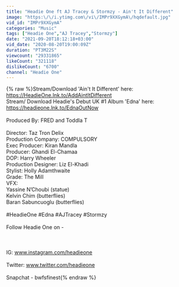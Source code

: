 ```yaml
---
title: "Headie One ft AJ Tracey & Stormzy - Ain't It Different"
image: "https:\/\/i.ytimg.com\/vi\/IMPr9XXGymA\/hqdefault.jpg"
vid_id: "IMPr9XXGymA"
categories: "Music"
tags: ["Headie One","AJ Tracey","Stormzy"]
date: "2021-09-20T18:12:18+03:00"
vid_date: "2020-08-20T19:00:09Z"
duration: "PT3M22S"
viewcount: "29331865"
likeCount: "321118"
dislikeCount: "6700"
channel: "Headie One"
---
```

{% raw %}Stream/Download 'Ain't It Different' here: <a rel="nofollow" target="blank" href="https://HeadieOne.lnk.to/AddAintItDifferent">https://HeadieOne.lnk.to/AddAintItDifferent</a><br />Stream/ Download Headie's Debut UK #1 Album 'Edna' here: <a rel="nofollow" target="blank" href="https://headieone.lnk.to/EdnaOutNow">https://headieone.lnk.to/EdnaOutNow</a><br /><br />Produced By: FRED and Toddla T<br /><br />Director: Taz Tron Delix <br />Production Company: COMPULSORY <br />Exec Producer: Kiran Mandla <br />Producer: Ghandi El-Chamaa<br />DOP: Harry Wheeler <br />Production Designer: Liz El-Khadi <br />Stylist: Holly Adamthwaite<br />Grade: The Mill<br />VFX:<br />Yassine N’Choubi (statue)<br />Kelvin Chim (butterflies)<br />Baran Sabuncuoglu (butterflies)<br /><br />#HeadieOne #Edna #AJTracey #Stormzy<br /><br />Follow Headie One on - <br /><br /><br /><br />IG: www.instagram.com/headieone<br /><br />Twitter: www.twitter.com/headieone<br /><br />Snapchat - bwfsfinest{% endraw %}
